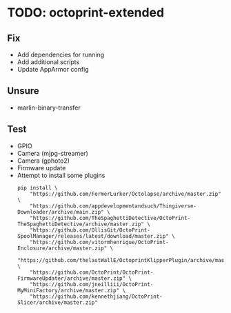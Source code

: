 # TODO: octoprint-extended

## Fix
- Add dependencies for running
- Add additional scripts
- Update AppArmor config

## Unsure
- marlin-binary-transfer

## Test

- GPIO
- Camera (mjpg-streamer)
- Camera (gphoto2)
- Firmware update
- Attempt to install some plugins
    ```
    pip install \
        "https://github.com/FormerLurker/Octolapse/archive/master.zip" \
        "https://github.com/appdevelopmentandsuch/Thingiverse-Downloader/archive/main.zip" \
        "https://github.com/TheSpaghettiDetective/OctoPrint-TheSpaghettiDetective/archive/master.zip" \
        "https://github.com/OllisGit/OctoPrint-SpoolManager/releases/latest/download/master.zip" \
        "https://github.com/vitormhenrique/OctoPrint-Enclosure/archive/master.zip" \
        "https://github.com/thelastWallE/OctoprintKlipperPlugin/archive/master.zip" \
        "https://github.com/OctoPrint/OctoPrint-FirmwareUpdater/archive/master.zip" \
        "https://github.com/jneilliii/OctoPrint-MyMiniFactory/archive/master.zip" \
        "https://github.com/kennethjiang/OctoPrint-Slicer/archive/master.zip"
    ```